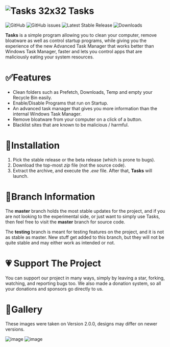 
# ![Tasks 32x32](https://user-images.githubusercontent.com/53088136/129425889-bfe7cc4a-e376-4c31-8470-a068afeb5c0a.png) Tasks
![GitHub](https://img.shields.io/github/license/LiteTools/Tasks) ![GitHub issues](https://img.shields.io/github/issues-raw/LiteTools/Tasks) ![Latest Stable Release](https://img.shields.io/github/v/release/LiteTools/Tasks?label=latest%20stable) ![Downloads](https://img.shields.io/github/downloads/LiteTools/Tasks/total)

**Tasks** is a simple program allowing you to clean your computer, remove bloatware as well as control startup programs, while giving you the experience of the new Advanced Task Manager that works better than Windows Task Manager, faster and lets you control apps that are maliciously eating your system resources.


# ✅Features
- Clean folders such as Prefetch, Downloads, Temp and empty your Recycle Bin easily.
- Enable/Disable Programs that run on Startup.
- An advanced task manager that gives you more information than the internal Windows Task Manager.
- Remove bloatware from your computer on a click of a button.
- Blacklist sites that are known to be malicious / harmful.

# 📩Installation
1. Pick the stable release or the beta release (which is prone to bugs).
2. Download the top-most *zip* file (not the source code).
3. Extract the archive, and execute the *.exe* file. After that, **Tasks** will launch.

# 📐Branch Information
The **master** branch holds the most stable updates for the project, and if you are not looking to the experimental side, or just want to simply use Tasks, then feel free to visit the **master** branch for source code.

The **testing** branch is meant for testing features on the project, and it is not as stable as master. New stuff get added to this branch, but they will not be quite stable and may either work as intended or not.

# 💗 Support The Project
You can support our project in many ways, simply by leaving a star, forking, watching, and reporting bugs too. We also made a donation system, so all your donations and sponsors go directly to us.

# 📸Gallery
These images were taken on Version 2.0.0, designs may differ on newer versions.

![image](https://user-images.githubusercontent.com/53088136/129365571-cb0541b6-f480-42d1-8cdc-6303980de983.png)
![image](https://user-images.githubusercontent.com/53088136/129365600-4fb10c17-c929-4eb7-9646-d5e423b40c54.png)

